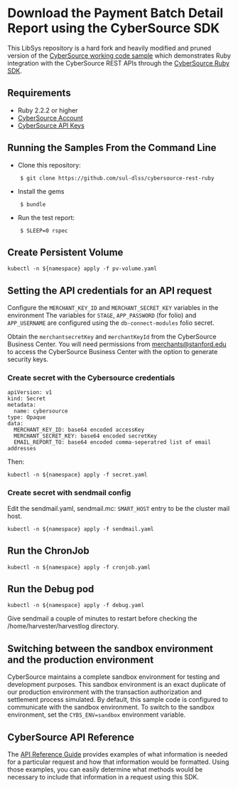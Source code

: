 # Download the Payment Batch Detail Report using the CyberSource SDK

This LibSys repository is a hard fork and heavily modified and pruned version of the [CyberSource working code sample](https://github.com/CyberSource/cybersource-rest-samples-ruby) which demonstrates Ruby
integration with the CyberSource REST APIs through the [CyberSource Ruby SDK](https://github.com/CyberSource/cybersource-rest-client-ruby).

## Requirements
* Ruby 2.2.2 or higher
* [CyberSource Account](https://developer.cybersource.com/api/developer-guides/dita-gettingstarted/registration.html)
* [CyberSource API Keys](https://developer.cybersource.com/api/developer-guides/dita-gettingstarted/registration/createCertSharedKey.html)

## Running the Samples From the Command Line
* Clone this repository:
```
    $ git clone https://github.com/sul-dlss/cybersource-rest-ruby
```
* Install the gems
```
    $ bundle
```
* Run the test report:
```
    $ SLEEP=0 rspec
```

## Create Persistent Volume
```
kubectl -n ${namespace} apply -f pv-volume.yaml
```

## Setting the API credentials for an API request

Configure the `MERCHANT_KEY_ID` and `MERCHANT_SECRET_KEY` variables in the environment The variables for `STAGE`, `APP_PASSWORD` (for folio) and `APP_USERNAME` are configured using the `db-connect-modules` folio secret.

Obtain the `merchantsecretKey` and `merchantKeyId` from the CyberSource Business Center.
You will need permissions from merchants@stanford.edu to access the CyberSource Business Center
with the option to generate security keys.

### Create secret with the Cybersource credentials
```
apiVersion: v1
kind: Secret
metadata:
  name: cybersource
type: Opaque
data:
  MERCHANT_KEY_ID: base64 encoded accessKey
  MERCHANT_SECRET_KEY: base64 encoded secretKey
  EMAIL_REPORT_TO: base64 encoded comma-seperatred list of email addresses
```
Then:
```
kubectl -n ${namespace} apply -f secret.yaml
```

### Create secret with sendmail config
Edit the sendmail.yaml, sendmail.mc: `SMART_HOST` entry to be the cluster mail host.
```
kubectl -n ${namespace} apply -f sendmail.yaml
```

## Run the ChronJob
```
kubectl -n ${namespace} apply -f cronjob.yaml
```

## Run the Debug pod
```
kubectl -n ${namespace} apply -f debug.yaml
```

Give sendmail a couple of minutes to restart before checking the /home/harvester/harvestlog directory.


## Switching between the sandbox environment and the production environment
CyberSource maintains a complete sandbox environment for testing and development purposes. This sandbox environment is an exact
duplicate of our production environment with the transaction authorization and settlement process simulated. By default, this sample code is
configured to communicate with the sandbox environment.
To switch to the sandbox environment, set the `CYBS_ENV=sandbox` environment variable.

## CyberSource API Reference

The [API Reference Guide](http://developer.cybersource.com/api/reference) provides examples of what information is needed for a particular request and how that information would be formatted. Using those examples, you can easily determine what methods would be necessary to include that information in a request using this SDK.

